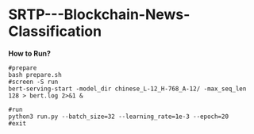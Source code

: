 # SRTP---Blockchain-News-Classification

**How to Run?**
```
#prepare
bash prepare.sh
#screen -S run
bert-serving-start -model_dir chinese_L-12_H-768_A-12/ -max_seq_len 128 > bert.log 2>&1 &

#run
python3 run.py --batch_size=32 --learning_rate=1e-3 --epoch=20
#exit
```
